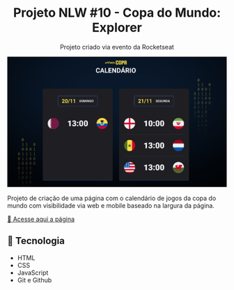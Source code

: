 <h1 align="center"> Projeto NLW #10 - Copa do Mundo: Explorer </h1>

<p align="center">
Projeto criado via evento da Rocketseat
</p>

<p align="center">
  <img alt="Calendario da Copa" src=".github/preview.jpg">
</p>

Projeto de criação de uma página com o calendário de jogos da copa do mundo com visibilidade via web e mobile baseado na largura da página.

[:link: Acesse aqui a página](https://mateussilva93.github.io/03.NLW10_Copa_Explorer/)

## :wrench: Tecnologia

- HTML
- CSS
- JavaScript
- Git e Github
